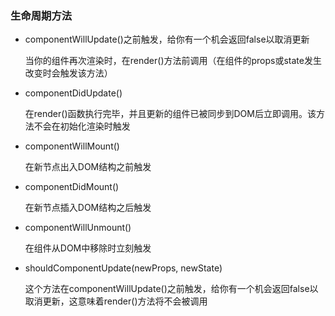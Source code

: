 ### 生命周期方法

- componentWillUpdate()之前触发，给你有一个机会返回false以取消更新

  当你的组件再次渲染时，在render()方法前调用（在组件的props或state发生改变时会触发该方法）

- componentDidUpdate()

  在render()函数执行完毕，并且更新的组件已被同步到DOM后立即调用。该方法不会在初始化渲染时触发

- componentWillMount()

  在新节点出入DOM结构之前触发

- componentDidMount()

  在新节点插入DOM结构之后触发

- componentWillUnmount()

  在组件从DOM中移除时立刻触发

- shouldComponentUpdate(newProps, newState)

  这个方法在componentWillUpdate()之前触发，给你有一个机会返回false以取消更新，这意味着render()方法将不会被调用